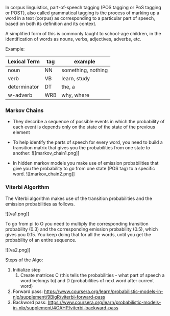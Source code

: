 
In corpus linguistics, part-of-speech tagging (POS tagging or PoS tagging or POST), also called grammatical tagging is the process of marking up a word in a text (corpus) as corresponding to a particular part of speech, based on both its definition and its context. 

A simplified form of this is commonly taught to school-age children, in the identification of words as nouns, verbs, adjectives, adverbs, etc.

Example:

| Lexical Term | tag | example |
| ---- | ---- | ---- |
| noun | NN | something, nothing |
| verb | VB | learn, study |
| determinator | DT | the, a |
| w-adverb | WRB | why, where |

### Markov Chains
- They describe a sequence of possible events in which the probability of each event is depends only on the state of the state of the previous element

- To help identify the parts of speech for every word, you need to build a transition matrix that gives you the probabilities from one state to another:
	![[markov_chain1.png]]

- In hidden markov models you make use of emission probabilities that give you the probability to go from one state (POS tag) to a specific word. 
	  ![[markov_chain2.png]]

### Viterbi Algorithm
The Viterbi algorithm makes use of the transition probabilities and the emission probabilities as follows.

![[va1.png]]

To go from pi to O you need to multiply the corresponding transition probability (0.3) and the corresponding emission probability (0.5), which gives you 0.15. You keep doing that for all the words, until you get the probability of an entire sequence.

![[va2.png]]

Steps of the Algo:
1. Initialize step
	1. Create matrices C (this tells the probabilities - what part of speech a word belongs to) and D (probabilities of next word after current word)
2. Forward pass: https://www.coursera.org/learn/probabilistic-models-in-nlp/supplement/9BigR/viterbi-forward-pass
3. Backword pass: https://www.coursera.org/learn/probabilistic-models-in-nlp/supplement/4OAHP/viterbi-backward-pass